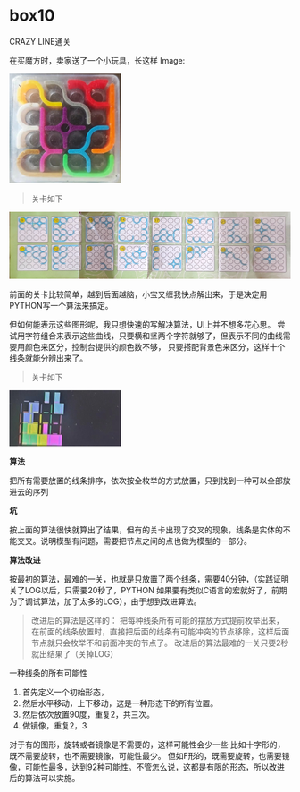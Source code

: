 # box10

CRAZY LINE通关

在买魔方时，卖家送了一个小玩具，长这样
Image:

![](https://github.com/GuohuaQiu/box10/blob/main/game.jpg)



> 关卡如下

![](https://github.com/GuohuaQiu/box10/blob/main/game_stage.jpg)


前面的关卡比较简单，越到后面越脑，小宝又缠我快点解出来，于是决定用PYTHON写一个算法来搞定。

但如何能表示这些图形呢，我只想快速的写解决算法，UI上并不想多花心思。
尝试用字符组合来表示这些曲线，只要横和坚两个字符就够了，但表示不同的曲线需要用颜色来区分，控制台提供的颜色数不够，
只要搭配背景色来区分，这样十个线条就能分辨出来了。
> 关卡如下

![](https://github.com/GuohuaQiu/box10/blob/main/game_2.jpg)


**算法**

把所有需要放置的线条排序，依次按全枚举的方式放置，只到找到一种可以全部放进去的序列

**坑**

按上面的算法很快就算出了结果，但有的关卡出现了交叉的现象，线条是实体的不能交叉。说明模型有问题，需要把节点之间的点也做为模型的一部分。

**算法改进**

按最初的算法，最难的一关，也就是只放置了两个线条，需要40分钟，（实践证明关了LOG以后，只需要20秒了，PYTHON 如果要有类似C语言的宏就好了，前期为了调试算法，加了太多的LOG），由于想到改进算法。

>改进后的算法是这样的：
把每种线条所有可能的摆放方式提前枚举出来，在前面的线条放置时，直接把后面的线条有可能冲突的节点移除，这样后面节点就只会枚举不和前面冲突的节点了。
改进后的算法最难的一关只要2秒就出结果了（关掉LOG）

一种线条的所有可能性
1. 首先定义一个初始形态，
2. 然后水平移动，上下移动，这是一种形态下的所有位置。
3. 然后依次放置90度，重复2，共三次。
4. 做镜像，重复2，3

对于有的图形，旋转或者镜像是不需要的，这样可能性会少一些
比如十字形的，既不需要旋转，也不需要镜像，可能性最少。
但如F形的，既需要旋转，也需要镜像，可能性最多，达到92种可能性。不管怎么说，这都是有限的形态，所以改进后的算法可以实施。

